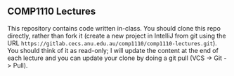 ## COMP1110 Lectures

This repository contains code written in-class.  You should clone this repo directly, rather than fork it (create a new project in IntelliJ from git using the URL `https://gitlab.cecs.anu.edu.au/comp1110/comp1110-lectures.git`).   You should think of it as read-only; I will update the content at the end of each lecture and you can update your clone by doing a git pull (VCS -> Git -> Pull).

